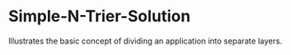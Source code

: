 # Simple-N-Trier-Solution
Illustrates the basic concept of dividing an application into separate layers. 
